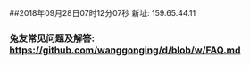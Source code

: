 ##2018年09月28日07时12分07秒 新址: 159.65.44.11
### 兔友常见问题及解答: https://github.com/wanggonging/d/blob/w/FAQ.md
